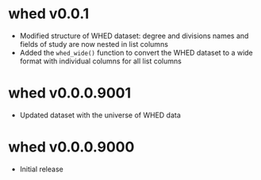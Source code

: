 
# whed v0.0.1

* Modified structure of WHED dataset: degree and divisions names and fields of study are now nested in list columns
* Added the `whed_wide()` function to convert the WHED dataset to a wide format with individual columns for all list columns

# whed v0.0.0.9001

* Updated dataset with the universe of WHED data

# whed v0.0.0.9000 

* Initial release